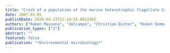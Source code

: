 ```yaml
---
title: "Crash of a population of the marine heterotrophic flagellate Cafeteria roenbergensis by viral infection"
date: 2007-01-01
publishDate: 2020-04-23T11:14:55.881196Z
authors: ["Ramon Massana", "delcampo", "Christian Dinter", "Ruben Sommaruga"]
publication_types: ["2"]
abstract: ""
featured: false
publication: "*Environmental microbiology*"
---
```

